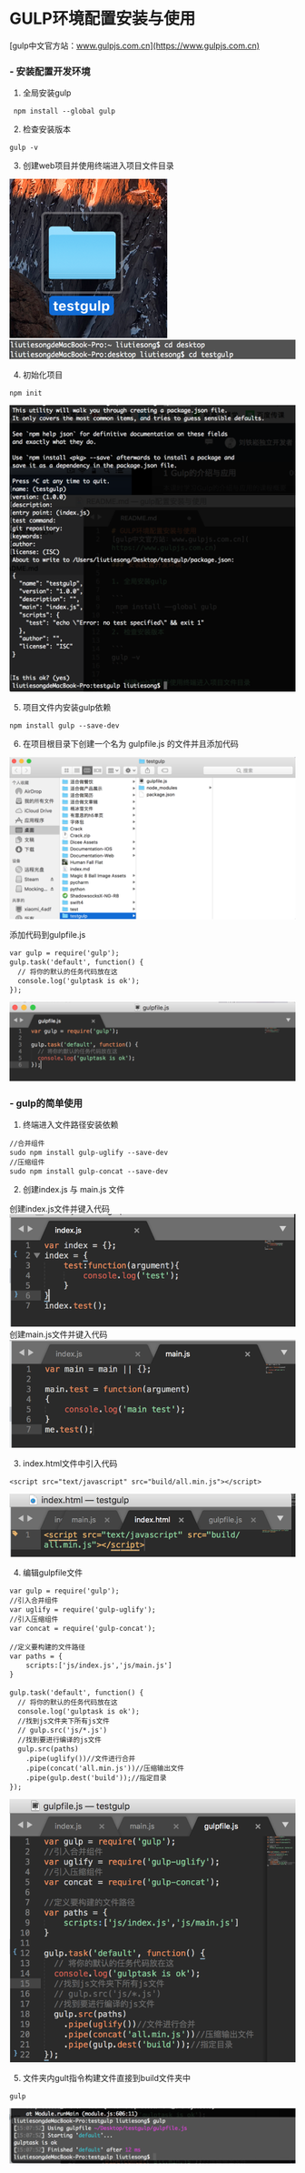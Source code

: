 # GULP环境配置安装与使用
[gulp中文官方站：www.gulpjs.com.cn](https://www.gulpjs.com.cn)

### - 安装配置开发环境

1. 全局安装gulp

```
 npm install --global gulp
```

2. 检查安装版本

```
gulp -v
```

3. 创建web项目并使用终端进入项目文件目录

![创建项目](./1.png)
![终端进入项目文件目录](./2.png)

4. 初始化项目

```
npm init
```
![初始化项目](./3.png)

5. 项目文件内安装gulp依赖

```
npm install gulp --save-dev
```

6. 在项目根目录下创建一个名为 gulpfile.js 的文件并且添加代码

![创建gulpfile.js文件](./4.png)

添加代码到gulpfile.js
```
var gulp = require('gulp');
gulp.task('default', function() {
  // 将你的默认的任务代码放在这
  console.log('gulptask is ok');
});
```
![创建gulpfile.js文件](./5.png)

### - gulp的简单使用

1. 终端进入文件路径安装依赖

```
//合并组件
sudo npm install gulp-uglify --save-dev
//压缩组件
sudo npm install gulp-concat --save-dev
```

2. 创建index.js 与 main.js 文件

创建index.js文件并键入代码
![创建index.js文件](./6.png)
创建main.js文件并键入代码
![创建main.js文件](./7.png)

3. index.html文件中引入代码

```
<script src="text/javascript" src="build/all.min.js"></script>
```
![index.html文件引入代码](./8.png)

4. 编辑gulpfile文件

```
var gulp = require('gulp');
//引入合并组件
var uglify = require('gulp-uglify');
//引入压缩组件
var concat = require('gulp-concat');

//定义要构建的文件路径
var paths = {
	scripts:['js/index.js','js/main.js']
}

gulp.task('default', function() {
  // 将你的默认的任务代码放在这
  console.log('gulptask is ok');
  //找到js文件夹下所有js文件
  // gulp.src('js/*.js')
  //找到要进行编译的js文件
  gulp.src(paths)
  	.pipe(uglify())//文件进行合并
  	.pipe(concat('all.min.js'))//压缩输出文件
  	.pipe(gulp.dest('build'));//指定目录
});
```
![编辑gulpfile文件](./9.png)

5. 文件夹内gult指令构建文件直接到build文件夹中

```
gulp
```
![编辑gulpfile文件](./10.png)




